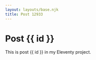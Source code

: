 ```yaml
---
layout: layouts/base.njk
title: Post 12933
---
```


# Post {{ id }}

This is post {{ id }} in my Eleventy project.
